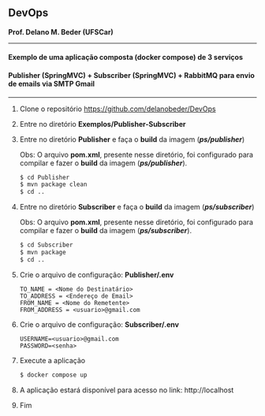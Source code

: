 ## DevOps
**Prof. Delano M. Beder (UFSCar)**

- - -

#### Exemplo de uma aplicação composta (docker compose) de 3 serviços

#### Publisher (SpringMVC) + Subscriber (SpringMVC) + RabbitMQ para envio de emails via SMTP Gmail

- - -



1. Clone o repositório https://github.com/delanobeder/DevOps

2. Entre no diretório **Exemplos/Publisher-Subscriber**

3. Entre no diretório **Publisher** e faça o **build** da imagem (***ps/publisher***)

   Obs: O arquivo **pom.xml**, presente nesse diretório, foi configurado para compilar e fazer o **build** da imagem (***ps/publisher***).

   ```bash
   $ cd Publisher
   $ mvn package clean
   $ cd ..
   ```

4. Entre no diretório **Subscriber** e faça o **build** da imagem (***ps/subscriber***)

   Obs: O arquivo **pom.xml**, presente nesse diretório, foi configurado para compilar e fazer o **build** da imagem (***ps/subscriber***).

   ```bash
   $ cd Subscriber
   $ mvn package
   $ cd ..
   ```

5. Crie o arquivo de configuração: **Publisher/.env**

   ```properties
   TO_NAME = <Nome do Destinatário>
   TO_ADDRESS = <Endereço de Email>
   FROM_NAME = <Nome do Remetente>
   FROM_ADDRESS = <usuario>@gmail.com
   ```

6. Crie o arquivo de configuração: **Subscriber/.env**

   ```properties
   USERNAME=<usuario>@gmail.com
   PASSWORD=<senha>
   ```

7. Execute a aplicação

   ```bash
   $ docker compose up
   ```

8. A aplicação estará disponível para acesso no link: http://localhost

9. Fim



